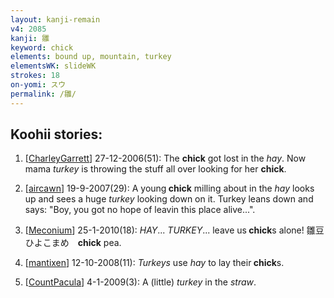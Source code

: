 ```yaml
---
layout: kanji-remain
v4: 2085
kanji: 雛
keyword: chick
elements: bound up, mountain, turkey
elementsWK: slideWK
strokes: 18
on-yomi: スウ
permalink: /雛/
---
```


## Koohii stories: 

1) [<a href="http://kanji.koohii.com/profile/CharleyGarrett">CharleyGarrett</a>] 27-12-2006(51): The <strong>chick</strong> got lost in the <em>hay</em>. Now mama <em>turkey</em> is throwing the stuff all over looking for her <strong>chick</strong>.

2) [<a href="http://kanji.koohii.com/profile/aircawn">aircawn</a>] 19-9-2007(29): A young<strong> chick</strong> milling about in the <em>hay</em> looks up and sees a huge <em>turkey</em> looking down on it. Turkey leans down and says: &quot;Boy, you got no hope of leavin this place alive...&quot;.

3) [<a href="http://kanji.koohii.com/profile/Meconium">Meconium</a>] 25-1-2010(18): <em>HAY</em>... <em>TURKEY</em>... leave us<strong> chick</strong>s alone! 雛豆 ひよこまめ　<strong>chick</strong> pea.

4) [<a href="http://kanji.koohii.com/profile/mantixen">mantixen</a>] 12-10-2008(11): <em>Turkeys</em> use <em>hay</em> to lay their<strong> chick</strong>s.

5) [<a href="http://kanji.koohii.com/profile/CountPacula">CountPacula</a>] 4-1-2009(3): A (little) <em>turkey</em> in the <em>straw</em>.

